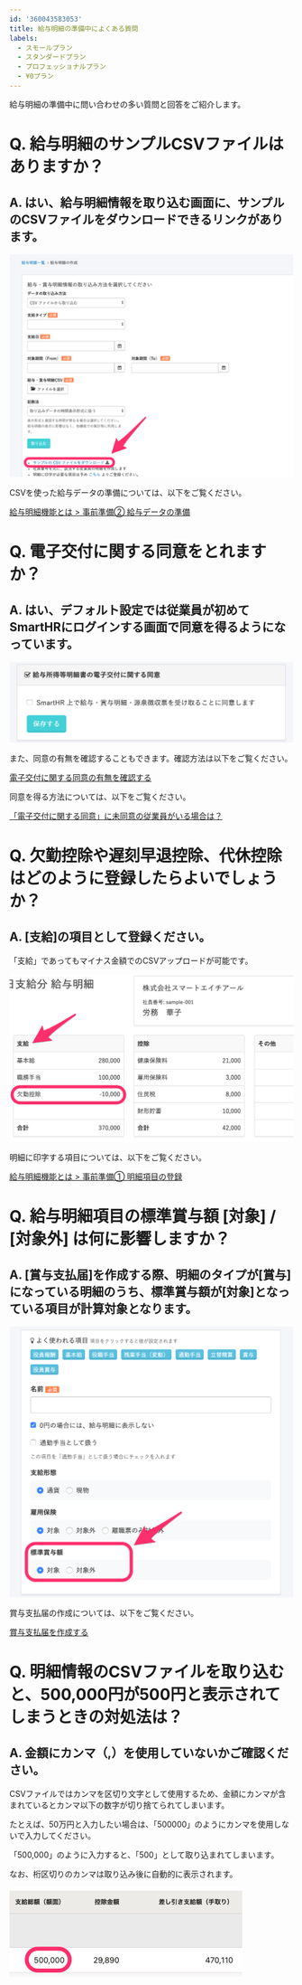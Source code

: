 ```yaml
---
id: '360043583053'
title: 給与明細の準備中によくある質問
labels:
  - スモールプラン
  - スタンダードプラン
  - プロフェッショナルプラン
  - ¥0プラン
---
```

給与明細の準備中に問い合わせの多い質問と回答をご紹介します。

# Q. 給与明細のサンプルCSVファイルはありますか？

## A. はい、給与明細情報を取り込む画面に、サンプルのCSVファイルをダウンロードできるリンクがあります。

![__________SmartHR____________.png](./__________SmartHR____________.png)

CSVを使った給与データの準備については、以下をご覧ください。

[給与明細機能とは > 事前準備② 給与データの準備](https://knowledge.smarthr.jp/hc/ja/articles/360026107314#i-3)

# Q. 電子交付に関する同意をとれますか？

## A. はい、デフォルト設定では従業員が初めてSmartHRにログインする画面で同意を得るようになっています。

![_____________SmartHR____________.png](./_____________SmartHR____________.png)

また、同意の有無を確認することもできます。確認方法は以下をご覧ください。

[電子交付に関する同意の有無を確認する](https://knowledge.smarthr.jp/hc/ja/articles/360026265073)

同意を得る方法については、以下をご覧ください。

[「電子交付に関する同意」に未同意の従業員がいる場合は？](https://knowledge.smarthr.jp/hc/ja/articles/360035049894)

# Q. 欠勤控除や遅刻早退控除、代休控除はどのように登録したらよいでしょうか？

## A. \[支給\]の項目として登録ください。

「支給」であってもマイナス金額でのCSVアップロードが可能です。

![edited.png](./edited.png)

明細に印字する項目については、以下をご覧ください。

[給与明細機能とは > 事前準備① 明細項目の登録](https://knowledge.smarthr.jp/hc/ja/articles/360026107314#i)

# Q. 給与明細項目の標準賞与額 \[対象\] / \[対象外\] は何に影響しますか？

## A. \[賞与支払届\]を作成する際、明細のタイプが\[賞与\]になっている明細のうち、標準賞与額が\[対象\]となっている項目が計算対象となります。

![____________SmartHR____________.png](./____________SmartHR____________.png)

賞与支払届の作成については、以下をご覧ください。

[賞与支払届を作成する](https://knowledge.smarthr.jp/hc/ja/articles/360036904573)

# Q. 明細情報のCSVファイルを取り込むと、500,000円が500円と表示されてしまうときの対処法は？

## A. 金額にカンマ（,）を使用していないかご確認ください。

CSVファイルではカンマを区切り文字として使用するため、金額にカンマが含まれているとカンマ以下の数字が切り捨てられてしまいます。

たとえば、50万円と入力したい場合は、「500000」のようにカンマを使用しないで入力してください。

「500,000」のように入力すると、「500」として取り込まれてしまいます。

なお、桁区切りのカンマは取り込み後に自動的に表示されます。

![kyuyo_mesai.png](./kyuyo_mesai.png)
